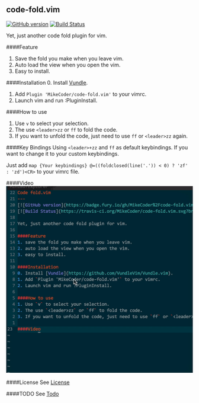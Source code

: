 code-fold.vim
---
[![GitHub version](https://badge.fury.io/gh/MikeCoder%2Fcode-fold.vim.svg)](https://badge.fury.io/gh/MikeCoder%2Fcode-fold.vim)
[![Build Status](https://travis-ci.org/MikeCoder/code-fold.vim.svg?branch=master)](https://travis-ci.org/MikeCoder/code-fold.vim)

Yet, just another code fold plugin for vim.

####Feature
1. Save the fold you make when you leave vim.
2. Auto load the view when you open the vim.
3. Easy to install.

####Installation
0. Install [Vundle](https://github.com/VundleVim/Vundle.vim).
1. Add `Plugin 'MikeCoder/code-fold.vim'` to your vimrc.
2. Launch vim and run :PluginInstall.

####How to use
1. Use `v` to select your selection.
2. The use `<leader>zz` or `ff` to fold the code.
3. If you want to unfold the code, just need to use `ff` or `<leader>zz` again.

####Key Bindings
Using `<leader>+zz` and `ff` as default keybindings. If you want to change it to your custom keybindings.

Just add `map {Your keybindings} @=((foldclosed(line('.')) < 0) ? 'zf' : 'zd')<CR>` to your vimrc file.

####Video
![Video](./doc/info.gif)

####License
See [License](./LICENSE)

####TODO
See [Todo](./TODO.md)
